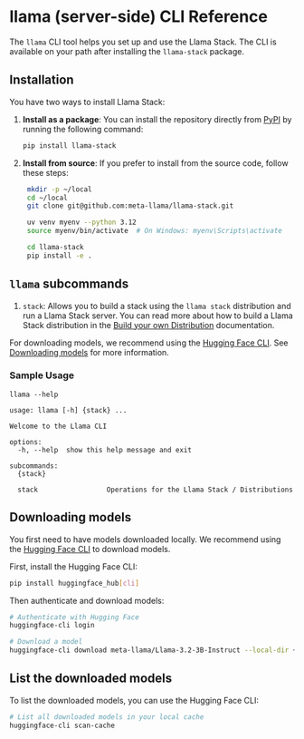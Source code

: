 # llama (server-side) CLI Reference

The `llama` CLI tool helps you set up and use the Llama Stack. The CLI is available on your path after installing the `llama-stack` package.

## Installation

You have two ways to install Llama Stack:

1. **Install as a package**:
   You can install the repository directly from [PyPI](https://pypi.org/project/llama-stack/) by running the following command:
   ```bash
   pip install llama-stack
   ```

2. **Install from source**:
   If you prefer to install from the source code, follow these steps:
   ```bash
    mkdir -p ~/local
    cd ~/local
    git clone git@github.com:meta-llama/llama-stack.git

    uv venv myenv --python 3.12
    source myenv/bin/activate  # On Windows: myenv\Scripts\activate

    cd llama-stack
    pip install -e .


## `llama` subcommands
1. `stack`: Allows you to build a stack using the `llama stack` distribution and run a Llama Stack server. You can read more about how to build a Llama Stack distribution in the [Build your own Distribution](../distributions/building_distro) documentation.

For downloading models, we recommend using the [Hugging Face CLI](https://huggingface.co/docs/huggingface_hub/guides/cli). See [Downloading models](#downloading-models) for more information.

### Sample Usage

```
llama --help
```

```
usage: llama [-h] {stack} ...

Welcome to the Llama CLI

options:
  -h, --help  show this help message and exit

subcommands:
  {stack}

  stack                 Operations for the Llama Stack / Distributions
```

## Downloading models

You first need to have models downloaded locally. We recommend using the [Hugging Face CLI](https://huggingface.co/docs/huggingface_hub/guides/cli) to download models.

First, install the Hugging Face CLI:
```bash
pip install huggingface_hub[cli]
```

Then authenticate and download models:
```bash
# Authenticate with Hugging Face
huggingface-cli login

# Download a model
huggingface-cli download meta-llama/Llama-3.2-3B-Instruct --local-dir ~/.llama/Llama-3.2-3B-Instruct
```

## List the downloaded models

To list the downloaded models, you can use the Hugging Face CLI:
```bash
# List all downloaded models in your local cache
huggingface-cli scan-cache
```
